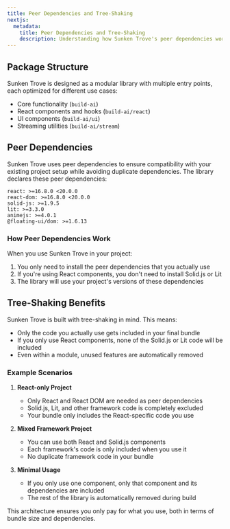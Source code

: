 ```yaml
---
title: Peer Dependencies and Tree-Shaking
nextjs:
  metadata:
    title: Peer Dependencies and Tree-Shaking
    description: Understanding how Sunken Trove's peer dependencies work with tree-shaking
---
```


## Package Structure

Sunken Trove is designed as a modular library with multiple entry points, each optimized for different use cases:

- Core functionality (`build-ai`)
- React components and hooks (`build-ai/react`)
- UI components (`build-ai/ui`)
- Streaming utilities (`build-ai/stream`)

## Peer Dependencies

Sunken Trove uses peer dependencies to ensure compatibility with your existing project setup while avoiding duplicate dependencies. The library declares these peer dependencies:

```
react: >=16.8.0 <20.0.0
react-dom: >=16.8.0 <20.0.0
solid-js: >=1.9.5
lit: >=3.3.0
animejs: >=4.0.1
@floating-ui/dom: >=1.6.13
```

### How Peer Dependencies Work

When you use Sunken Trove in your project:

1. You only need to install the peer dependencies that you actually use
2. If you're using React components, you don't need to install Solid.js or Lit
3. The library will use your project's versions of these dependencies

## Tree-Shaking Benefits

Sunken Trove is built with tree-shaking in mind. This means:

- Only the code you actually use gets included in your final bundle
- If you only use React components, none of the Solid.js or Lit code will be included
- Even within a module, unused features are automatically removed

### Example Scenarios

1. **React-only Project**
   - Only React and React DOM are needed as peer dependencies
   - Solid.js, Lit, and other framework code is completely excluded
   - Your bundle only includes the React-specific code you use

2. **Mixed Framework Project**
   - You can use both React and Solid.js components
   - Each framework's code is only included when you use it
   - No duplicate framework code in your bundle

3. **Minimal Usage**
   - If you only use one component, only that component and its dependencies are included
   - The rest of the library is automatically removed during build

This architecture ensures you only pay for what you use, both in terms of bundle size and dependencies.
